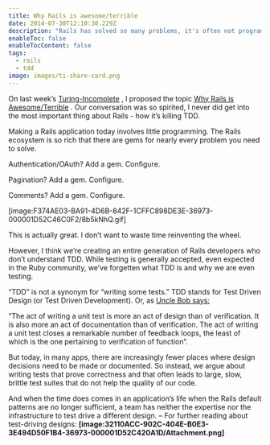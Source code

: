 ```yaml
---
title: Why Rails is awesome/terrible
date: 2014-07-30T12:10:30.229Z
description: "Rails has solved so many problems, it's often not programming but gem configuration and debugging"
enableToc: false
enableTocContent: false
tags:
  - rails
  - tdd
image: images/ti-share-card.png
---
```


On last week’s  [Turing-Incomplete](http://turing.cool/) , I proposed the topic  [Why Rails is Awesome/Terrible](http://turing.cool/12) . Our conversation was so spirited, I never did get into the most important thing about Rails - how it’s killing TDD.

Making a Rails application today involves little programming. The Rails ecosystem is so rich that there are gems for nearly every problem you need to solve.

Authentication/OAuth? Add a gem. Configure.

Pagination? Add a gem. Configure.

Comments? Add a gem. Configure.

[image:F374AE03-BA91-4D6B-842F-1CFFC898DE3E-36973-000001D52C46C0F2/8b5kNhQ.gif]

This is actually great. I don’t want to waste time reinventing the wheel.

However, I think we’re creating an entire generation of Rails developers who don’t understand TDD.
While testing is generally accepted, even expected in the Ruby community, we’ve forgetten what TDD is and why we are even testing.

“TDD” is not a synonym for “writing some tests.” TDD stands for Test Driven Design (or Test Driven Development).
Or, as  [Uncle Bob says:](http://www.agiledata.org/essays/tdd.html#sthash.jmWMwZLH.dpuf) 

“The act of writing a unit test is more an act of design than of verification. It is also more an act of documentation than of verification. The act of writing a unit test closes a remarkable number of feedback loops, the least of which is the one pertaining to verification of function”.

But today, in many apps, there are increasingly fewer places where design decisions need to be made or documented.
So instead, we argue about writing tests that prove correctness and that often leads to large, slow, brittle test suites that do not help the quality of our code.

And when the time does comes in an application’s life when the Rails default patterns are no longer sufficient, a team has neither the expertise nor the infrastructure to test drive a different design.
–
For further reading about test-driving designs:
**[image:32110ACC-902C-404E-B0E3-3E494D50F1B4-36973-000001D52C420A1D/Attachment.png]**

